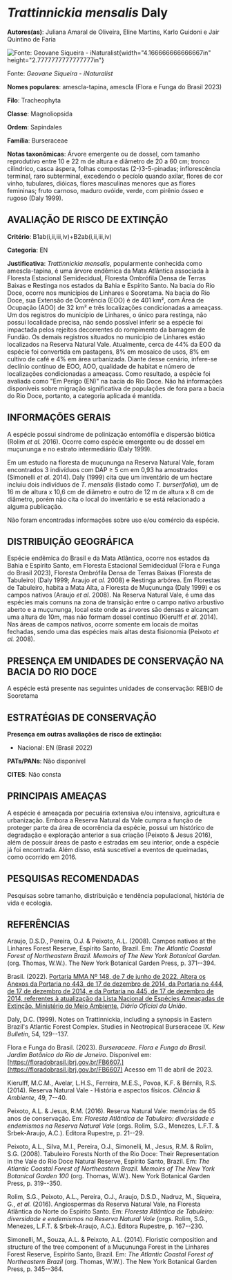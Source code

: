 # *Trattinnickia mensalis* Daly

**Autores(as)**: Juliana Amaral de Oliveira, Eline Martins, Karlo Guidoni e Jair Quintino de Faria

![Fonte: Geovane Siqueira - iNaturalist](media/rId20.jpg){width="4.166666666666667in" height="2.7777777777777777in"}

Fonte: *Geovane Siqueira - iNaturalist*

**Nomes populares**: amescla-tapina, amescla (Flora e Funga do Brasil 2023)

**Filo**: Tracheophyta

**Classe**: Magnoliopsida

**Ordem**: Sapindales

**Família**: Burseraceae

**Notas taxonômicas**: Árvore emergente ou de dossel, com tamanho reprodutivo entre 10 e 22 m de altura e diâmetro de 20 a 60 cm; tronco cilíndrico, casca áspera, folhas compostas (2-)3-5-pinadas; inflorescência terminal, raro subterminal, excedendo o pecíolo quando axilar, flores de cor vinho, tubulares, dióicas, flores masculinas menores que as flores femininas; fruto carnoso, maduro ovóide, verde, com pirênio ósseo e rugoso (Daly 1999).

## AVALIAÇÃO DE RISCO DE EXTINÇÃO

**Critério**: B1ab(i,ii,iii,iv)+B2ab(i,ii,iii,iv)

**Categoria**: EN

**Justificativa**: *Trattinnickia mensalis*, popularmente conhecida como amescla-tapina, é uma árvore endêmica da Mata Atlântica associada à Floresta Estacional Semidecidual, Floresta Ombrófila Densa de Terras Baixas e Restinga nos estados da Bahia e Espírito Santo. Na bacia do Rio Doce, ocorre nos municípios de Linhares e Sooretama. Na bacia do Rio Doce, sua Extensão de Ocorrência (EOO) é de 401 km², com Área de Ocupação (AOO) de 32 km² e três localizações condicionadas a ameaçass.  Um dos registros do município de Linhares, o único para restinga, não possui localidade precisa, não sendo possível inferir se a espécie foi impactada pelos rejeitos decorrentes do rompimento da barragem de Fundão. Os demais registros situados no município de Linhares estão localizados na Reserva Natural Vale. Atualmente, cerca de 44% da EOO da espécie foi convertida em pastagens, 8% em mosaico de usos, 8% em cultivo de café e 4% em área urbanizada. Diante desse cenário,
infere-se declínio contínuo de EOO, AOO, qualidade de habitat e número de localizações condicionadas a ameaçass. Como resultado, a espécie foi avaliada como "Em Perigo (EN)" na bacia do Rio Doce. Não há informações disponíveis sobre migração significativa de populações de fora para a bacia do Rio Doce, portanto, a categoria aplicada é mantida.

## INFORMAÇÕES GERAIS

A espécie possui síndrome de polinização entomófila e dispersão biótica (Rolim *et al.* 2016). Ocorre como espécie emergente ou de dossel em muçununga e no estrato intermediário (Daly 1999).

Em um estudo na floresta de muçununga na Reserva Natural Vale, foram encontrados 3 indivíduos com DAP ≥ 5 cm em 0,93 ha amostrados (Simonelli *et al.* 2014). Daly (1999) cita que um inventário de um hectare incluiu dois indivíduos de *T. mensalis* (listado como *T. burserifolia*), um de 16 m de altura x 10,6 cm de diâmetro e outro de 12 m de altura x 8 cm de diâmetro, porém não cita o local do inventário e se está relacionado a alguma publicação.

Não foram encontradas informações sobre uso e/ou comércio da espécie.

## DISTRIBUIÇÃO GEOGRÁFICA

Espécie endêmica do Brasil e da Mata Atlântica, ocorre nos estados da Bahia e Espírito Santo, em Floresta Estacional Semidecidual (Flora e Funga do Brasil 2023), Floresta Ombrófila Densa de Terras Baixas (Floresta de Tabuleiro) (Daly 1999; Araujo *et al.* 2008) e Restinga arbórea. Em Florestas de Tabuleiro, habita a Mata Alta, a Floresta de Muçununga (Daly 1999) e os campos nativos (Araujo *et al.* 2008). Na Reserva Natural Vale, é uma das espécies mais comuns na zona de transição entre o campo nativo arbustivo aberto e a muçununga, local este onde as árvores são densas e alcançam uma altura de 10m, mas não formam dossel contínuo (Kierulff *et al.* 2014). Nas áreas de campos nativos, ocorre somente em locais de moitas fechadas, sendo uma das espécies mais altas desta fisionomia (Peixoto *et al.* 2008).

## PRESENÇA EM UNIDADES DE CONSERVAÇÃO NA BACIA DO RIO DOCE

A espécie está presente nas seguintes unidades de conservação: REBIO de Sooretama

## ESTRATÉGIAS DE CONSERVAÇÃO

**Presença em outras avaliações de risco de extinção:**

-   Nacional: EN (Brasil 2022)

**PATs/PANs**: Não disponível

**CITES**: Não consta

## PRINCIPAIS AMEAÇAS

A espécie é ameaçada por pecuária extensiva e/ou intensiva, agricultura e urbanização. Embora a Reserva Natural da Vale cumpra a função de proteger parte da área de ocorrência da espécie, possui um histórico de degradação e exploração anterior a sua criação (Peixoto & Jesus 2016), além de possuir áreas de pasto e estradas em seu interior, onde a espécie já foi encontrada. Além disso, está suscetível a eventos de queimadas, como ocorrido em 2016.

## PESQUISAS RECOMENDADAS

Pesquisas sobre tamanho, distribuição e tendência populacional, história de vida e ecologia.

## REFERÊNCIAS

Araujo, D.S.D., Pereira, O.J. & Peixoto, A.L. (2008). Campos nativos at the Linhares Forest Reserve, Espírito Santo, Brazil. Em: *The Atlantic Coastal Forest of Northeastern Brazil. Memoirs of The New York Botanical Garden.* (org. Thomas, W.W.). The New York Botanical Garden Press, p.  371--394.

Brasil. (2022). [Portaria MMA Nº 148, de 7 de junho de 2022. Altera os Anexos da Portaria no 443, de 17 de dezembro de 2014, da Portaria no 444, de 17 de dezembro de 2014, e da Portaria no 445, de 17 de dezembro de 2014, referentes à atualização da Lista Nacional de Espécies Ameaçadas de Extinção. Ministério do Meio Ambiente.](https://in.gov.br/en/web/dou/-/portaria-mma-n-148-de-7-de-junho-de-2022-406272733) *Diário Oficial da União*.

Daly, D.C. (1999). Notes on Trattinnickia, including a synopsis in Eastern Brazil's Atlantic Forest Complex. Studies in Neotropical Burseraceae IX. *Kew Bulletin*, 54, 129--137.

Flora e Funga do Brasil. (2023). *Burseraceae*. *Flora e Funga do Brasil. Jardim Botânico do Rio de Janeiro*. Disponível em: [https://floradobrasil.jbrj.gov.br/FB6607.](https://floradobrasil.jbrj.gov.br/FB6607) Acesso em 11 de abril de 2023.

Kierulff, M.C.M., Avelar, L.H.S., Ferreira, M.E.S., Povoa, K.F. & Bérnils, R.S. (2014). Reserva Natural Vale - História e aspectos físicos. *Ciência & Ambiente*, 49, 7--40.

Peixoto, A.L. & Jesus, R.M. (2016). Reserva Natural Vale: memórias de 65 anos de conservação. Em: *Floresta Atlântica de Tabuleiro: diversidade e endemismos na Reserva Natural Vale* (orgs. Rolim, S.G., Menezes, L.F.T.  & Srbek-Araujo, A.C.). Editora Rupestre, p. 21--29.

Peixoto, A.L., Silva, M.I., Pereira, O.J., Simonelli, M., Jesus, R.M. & Rolim, S.G. (2008). Tabuleiro Forests North of the Rio Doce: Their Representation in the Vale do Rio Doce Natural Reserve, Espírito Santo, Brazil. Em: *The Atlantic Coastal Forest of Northeastern Brazil. Memoirs of The New York Botanical Garden 100* (org. Thomas, W.W.). New York Botanical Garden Press, p. 319--350.

Rolim, S.G., Peixoto, A.L., Pereira, O.J., Araujo, D.S.D., Nadruz, M., Siqueira, G., *et al.* (2016). Angiospermas da Reserva Natural Vale, na Floresta Atlântica do Norte do Espírito Santo. Em: *Floresta Atlântica de Tabuleiro: diversidade e endemismos na Reserva Natural Vale* (orgs.  Rolim, S.G., Menezes, L.F.T. & Srbek-Araujo, A.C.). Editora Rupestre, p.  167--230.

Simonelli, M., Souza, A.L. & Peixoto, A.L. (2014). Floristic composition and structure of the tree component of a Muçununga Forest in the Linhares Forest Reserve, Espírito Santo, Brazil. Em: *The Atlantic Coastal Forest of Northeastern Brazil* (org. Thomas, W.W.). The New York Botanical Garden Press, p. 345--364.
